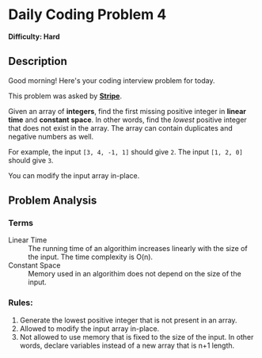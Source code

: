 # Daily Coding Problem 4

**Difficulty: Hard**

## Description

Good morning! Here's your coding interview problem for today.

This problem was asked by **[Stripe](https://stripe.com/)**.

Given an array of **integers**, find the first missing positive integer in **linear time** and **constant space**. In other words, find the _lowest_ positive integer that does not exist in the array. The array can contain duplicates and negative numbers as well.

For example, the input `[3, 4, -1, 1]` should give `2`. The input `[1, 2, 0]` should give `3`.

You can modify the input array in-place.

## Problem Analysis

### Terms

<dl>
  <dt>Linear Time</dt>
  <dd>The running time of an algorithim increases linearly with the size of the input. The time complexity is O(n).</dd>

  <dt>Constant Space</dt>
  <dd>Memory used in an algorithim does not depend on the size of the input.</dd>
</dl>

### Rules:

1. Generate the lowest positive integer that is not present in an array.
2. Allowed to modify the input array in-place.
3. Not allowed to use memory that is fixed to the size of the input. In other words, declare variables instead of a new array that is n+1 length.
